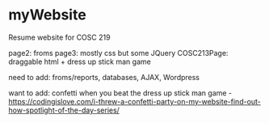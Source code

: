 # myWebsite

Resume website for COSC 219 

page2: froms
page3: mostly css but some JQuery
COSC213Page: draggable html + dress up stick man game





need to add: froms/reports, databases, AJAX, Wordpress


want to add:
confetti when you beat the dress up stick man game
    - https://codingislove.com/i-threw-a-confetti-party-on-my-website-find-out-how-spotlight-of-the-day-series/


